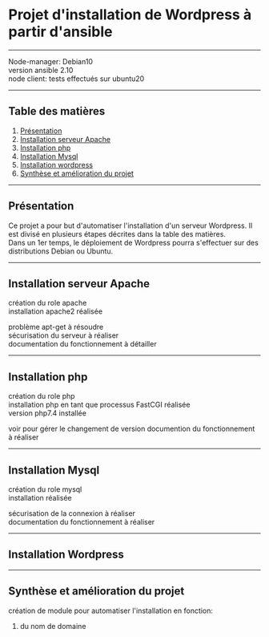 # Projet d'installation de Wordpress à partir d'ansible
***
Node-manager: Debian10  
version ansible 2.10  
node client: tests effectués sur ubuntu20  
***
## Table des matières
1. [Présentation](#Présentation)
2. [Installation serveur Apache](#Installation-serveur-Apache)
3. [Installation php](#Installation-php)
4. [Installation Mysql](#Installation-Mysql)
5. [Installation wordpress](#Installation-Wordpress)
6. [Synthèse et amélioration du projet](#Synthèse-et-amélioration-du-projet)
***
## Présentation
Ce projet a pour but d'automatiser l'installation d'un serveur Wordpress. Il est divisé en plusieurs étapes décrites dans la table des matières.  
Dans un 1er temps, le déploiement de Wordpress pourra s'effectuer sur des distributions Debian ou Ubuntu. 
***
## Installation serveur Apache
création du role apache  
installation apache2 réalisée  


problème apt-get à résoudre  
sécurisation du serveur à réaliser  
documentation du fonctionnement à détailler  
***
## Installation php
création du role php  
installation php en tant que processus FastCGI réalisée  
version php7.4 installée  

voir pour gérer le changement de version
documention du fonctionnement à réaliser  
***
## Installation Mysql
création du role mysql  
installation réalisée  

sécurisation de la connexion à réaliser  
documentation du fonctionnement à réaliser  
***
## Installation Wordpress
***
## Synthèse et amélioration du projet
création de module pour automatiser l'installation en fonction:  
1. du nom de domaine  
